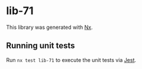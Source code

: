# lib-71

This library was generated with [Nx](https://nx.dev).

## Running unit tests

Run `nx test lib-71` to execute the unit tests via [Jest](https://jestjs.io).
